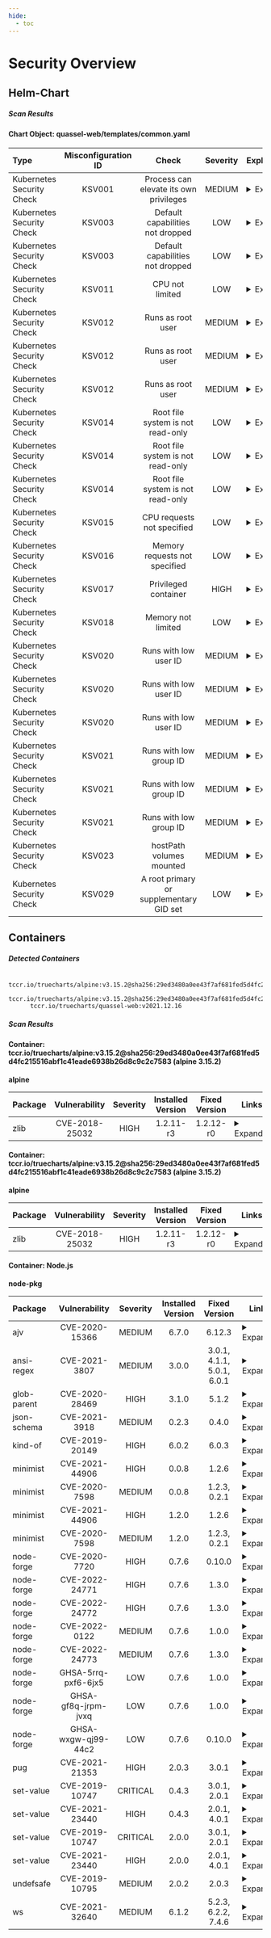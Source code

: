 ```yaml
---
hide:
  - toc
---
```


# Security Overview

<link href="https://truecharts.org/_static/trivy.css" type="text/css" rel="stylesheet" />

## Helm-Chart

##### Scan Results

#### Chart Object: quassel-web/templates/common.yaml
    

      
| Type         |    Misconfiguration ID   |   Check  |  Severity |                   Explaination                   | Links  |
|:----------------|:------------------:|:-----------:|:------------------:|-----------------------------------------|-----------------------------------------|
| Kubernetes Security Check         |    KSV001   |   Process can elevate its own privileges  |  MEDIUM | <details><summary>Expand...</summary> A program inside the container can elevate its own privileges and run as root, which might give the program control over the container and node. <br> <hr> <br> Container &#39;hostpatch&#39; of Deployment &#39;RELEASE-NAME-quassel-web&#39; should set &#39;securityContext.allowPrivilegeEscalation&#39; to false </details>| <details><summary>Expand...</summary><a href="https://kubernetes.io/docs/concepts/security/pod-security-standards/#restricted">https://kubernetes.io/docs/concepts/security/pod-security-standards/#restricted</a><br><a href="https://avd.aquasec.com/appshield/ksv001">https://avd.aquasec.com/appshield/ksv001</a><br></details>  |
| Kubernetes Security Check         |    KSV003   |   Default capabilities not dropped  |  LOW | <details><summary>Expand...</summary> The container should drop all default capabilities and add only those that are needed for its execution. <br> <hr> <br> Container &#39;RELEASE-NAME-quassel-web&#39; of Deployment &#39;RELEASE-NAME-quassel-web&#39; should add &#39;ALL&#39; to &#39;securityContext.capabilities.drop&#39; </details>| <details><summary>Expand...</summary><a href="https://kubesec.io/basics/containers-securitycontext-capabilities-drop-index-all/">https://kubesec.io/basics/containers-securitycontext-capabilities-drop-index-all/</a><br><a href="https://avd.aquasec.com/appshield/ksv003">https://avd.aquasec.com/appshield/ksv003</a><br></details>  |
| Kubernetes Security Check         |    KSV003   |   Default capabilities not dropped  |  LOW | <details><summary>Expand...</summary> The container should drop all default capabilities and add only those that are needed for its execution. <br> <hr> <br> Container &#39;hostpatch&#39; of Deployment &#39;RELEASE-NAME-quassel-web&#39; should add &#39;ALL&#39; to &#39;securityContext.capabilities.drop&#39; </details>| <details><summary>Expand...</summary><a href="https://kubesec.io/basics/containers-securitycontext-capabilities-drop-index-all/">https://kubesec.io/basics/containers-securitycontext-capabilities-drop-index-all/</a><br><a href="https://avd.aquasec.com/appshield/ksv003">https://avd.aquasec.com/appshield/ksv003</a><br></details>  |
| Kubernetes Security Check         |    KSV011   |   CPU not limited  |  LOW | <details><summary>Expand...</summary> Enforcing CPU limits prevents DoS via resource exhaustion. <br> <hr> <br> Container &#39;hostpatch&#39; of Deployment &#39;RELEASE-NAME-quassel-web&#39; should set &#39;resources.limits.cpu&#39; </details>| <details><summary>Expand...</summary><a href="https://cloud.google.com/blog/products/containers-kubernetes/kubernetes-best-practices-resource-requests-and-limits">https://cloud.google.com/blog/products/containers-kubernetes/kubernetes-best-practices-resource-requests-and-limits</a><br><a href="https://avd.aquasec.com/appshield/ksv011">https://avd.aquasec.com/appshield/ksv011</a><br></details>  |
| Kubernetes Security Check         |    KSV012   |   Runs as root user  |  MEDIUM | <details><summary>Expand...</summary> &#39;runAsNonRoot&#39; forces the running image to run as a non-root user to ensure least privileges. <br> <hr> <br> Container &#39;RELEASE-NAME-quassel-web&#39; of Deployment &#39;RELEASE-NAME-quassel-web&#39; should set &#39;securityContext.runAsNonRoot&#39; to true </details>| <details><summary>Expand...</summary><a href="https://kubernetes.io/docs/concepts/security/pod-security-standards/#restricted">https://kubernetes.io/docs/concepts/security/pod-security-standards/#restricted</a><br><a href="https://avd.aquasec.com/appshield/ksv012">https://avd.aquasec.com/appshield/ksv012</a><br></details>  |
| Kubernetes Security Check         |    KSV012   |   Runs as root user  |  MEDIUM | <details><summary>Expand...</summary> &#39;runAsNonRoot&#39; forces the running image to run as a non-root user to ensure least privileges. <br> <hr> <br> Container &#39;autopermissions&#39; of Deployment &#39;RELEASE-NAME-quassel-web&#39; should set &#39;securityContext.runAsNonRoot&#39; to true </details>| <details><summary>Expand...</summary><a href="https://kubernetes.io/docs/concepts/security/pod-security-standards/#restricted">https://kubernetes.io/docs/concepts/security/pod-security-standards/#restricted</a><br><a href="https://avd.aquasec.com/appshield/ksv012">https://avd.aquasec.com/appshield/ksv012</a><br></details>  |
| Kubernetes Security Check         |    KSV012   |   Runs as root user  |  MEDIUM | <details><summary>Expand...</summary> &#39;runAsNonRoot&#39; forces the running image to run as a non-root user to ensure least privileges. <br> <hr> <br> Container &#39;hostpatch&#39; of Deployment &#39;RELEASE-NAME-quassel-web&#39; should set &#39;securityContext.runAsNonRoot&#39; to true </details>| <details><summary>Expand...</summary><a href="https://kubernetes.io/docs/concepts/security/pod-security-standards/#restricted">https://kubernetes.io/docs/concepts/security/pod-security-standards/#restricted</a><br><a href="https://avd.aquasec.com/appshield/ksv012">https://avd.aquasec.com/appshield/ksv012</a><br></details>  |
| Kubernetes Security Check         |    KSV014   |   Root file system is not read-only  |  LOW | <details><summary>Expand...</summary> An immutable root file system prevents applications from writing to their local disk. This can limit intrusions, as attackers will not be able to tamper with the file system or write foreign executables to disk. <br> <hr> <br> Container &#39;RELEASE-NAME-quassel-web&#39; of Deployment &#39;RELEASE-NAME-quassel-web&#39; should set &#39;securityContext.readOnlyRootFilesystem&#39; to true </details>| <details><summary>Expand...</summary><a href="https://kubesec.io/basics/containers-securitycontext-readonlyrootfilesystem-true/">https://kubesec.io/basics/containers-securitycontext-readonlyrootfilesystem-true/</a><br><a href="https://avd.aquasec.com/appshield/ksv014">https://avd.aquasec.com/appshield/ksv014</a><br></details>  |
| Kubernetes Security Check         |    KSV014   |   Root file system is not read-only  |  LOW | <details><summary>Expand...</summary> An immutable root file system prevents applications from writing to their local disk. This can limit intrusions, as attackers will not be able to tamper with the file system or write foreign executables to disk. <br> <hr> <br> Container &#39;autopermissions&#39; of Deployment &#39;RELEASE-NAME-quassel-web&#39; should set &#39;securityContext.readOnlyRootFilesystem&#39; to true </details>| <details><summary>Expand...</summary><a href="https://kubesec.io/basics/containers-securitycontext-readonlyrootfilesystem-true/">https://kubesec.io/basics/containers-securitycontext-readonlyrootfilesystem-true/</a><br><a href="https://avd.aquasec.com/appshield/ksv014">https://avd.aquasec.com/appshield/ksv014</a><br></details>  |
| Kubernetes Security Check         |    KSV014   |   Root file system is not read-only  |  LOW | <details><summary>Expand...</summary> An immutable root file system prevents applications from writing to their local disk. This can limit intrusions, as attackers will not be able to tamper with the file system or write foreign executables to disk. <br> <hr> <br> Container &#39;hostpatch&#39; of Deployment &#39;RELEASE-NAME-quassel-web&#39; should set &#39;securityContext.readOnlyRootFilesystem&#39; to true </details>| <details><summary>Expand...</summary><a href="https://kubesec.io/basics/containers-securitycontext-readonlyrootfilesystem-true/">https://kubesec.io/basics/containers-securitycontext-readonlyrootfilesystem-true/</a><br><a href="https://avd.aquasec.com/appshield/ksv014">https://avd.aquasec.com/appshield/ksv014</a><br></details>  |
| Kubernetes Security Check         |    KSV015   |   CPU requests not specified  |  LOW | <details><summary>Expand...</summary> When containers have resource requests specified, the scheduler can make better decisions about which nodes to place pods on, and how to deal with resource contention. <br> <hr> <br> Container &#39;hostpatch&#39; of Deployment &#39;RELEASE-NAME-quassel-web&#39; should set &#39;resources.requests.cpu&#39; </details>| <details><summary>Expand...</summary><a href="https://cloud.google.com/blog/products/containers-kubernetes/kubernetes-best-practices-resource-requests-and-limits">https://cloud.google.com/blog/products/containers-kubernetes/kubernetes-best-practices-resource-requests-and-limits</a><br><a href="https://avd.aquasec.com/appshield/ksv015">https://avd.aquasec.com/appshield/ksv015</a><br></details>  |
| Kubernetes Security Check         |    KSV016   |   Memory requests not specified  |  LOW | <details><summary>Expand...</summary> When containers have memory requests specified, the scheduler can make better decisions about which nodes to place pods on, and how to deal with resource contention. <br> <hr> <br> Container &#39;hostpatch&#39; of Deployment &#39;RELEASE-NAME-quassel-web&#39; should set &#39;resources.requests.memory&#39; </details>| <details><summary>Expand...</summary><a href="https://kubesec.io/basics/containers-resources-limits-memory/">https://kubesec.io/basics/containers-resources-limits-memory/</a><br><a href="https://avd.aquasec.com/appshield/ksv016">https://avd.aquasec.com/appshield/ksv016</a><br></details>  |
| Kubernetes Security Check         |    KSV017   |   Privileged container  |  HIGH | <details><summary>Expand...</summary> Privileged containers share namespaces with the host system and do not offer any security. They should be used exclusively for system containers that require high privileges. <br> <hr> <br> Container &#39;hostpatch&#39; of Deployment &#39;RELEASE-NAME-quassel-web&#39; should set &#39;securityContext.privileged&#39; to false </details>| <details><summary>Expand...</summary><a href="https://kubernetes.io/docs/concepts/security/pod-security-standards/#baseline">https://kubernetes.io/docs/concepts/security/pod-security-standards/#baseline</a><br><a href="https://avd.aquasec.com/appshield/ksv017">https://avd.aquasec.com/appshield/ksv017</a><br></details>  |
| Kubernetes Security Check         |    KSV018   |   Memory not limited  |  LOW | <details><summary>Expand...</summary> Enforcing memory limits prevents DoS via resource exhaustion. <br> <hr> <br> Container &#39;hostpatch&#39; of Deployment &#39;RELEASE-NAME-quassel-web&#39; should set &#39;resources.limits.memory&#39; </details>| <details><summary>Expand...</summary><a href="https://kubesec.io/basics/containers-resources-limits-memory/">https://kubesec.io/basics/containers-resources-limits-memory/</a><br><a href="https://avd.aquasec.com/appshield/ksv018">https://avd.aquasec.com/appshield/ksv018</a><br></details>  |
| Kubernetes Security Check         |    KSV020   |   Runs with low user ID  |  MEDIUM | <details><summary>Expand...</summary> Force the container to run with user ID &gt; 10000 to avoid conflicts with the host’s user table. <br> <hr> <br> Container &#39;RELEASE-NAME-quassel-web&#39; of Deployment &#39;RELEASE-NAME-quassel-web&#39; should set &#39;securityContext.runAsUser&#39; &gt; 10000 </details>| <details><summary>Expand...</summary><a href="https://kubesec.io/basics/containers-securitycontext-runasuser/">https://kubesec.io/basics/containers-securitycontext-runasuser/</a><br><a href="https://avd.aquasec.com/appshield/ksv020">https://avd.aquasec.com/appshield/ksv020</a><br></details>  |
| Kubernetes Security Check         |    KSV020   |   Runs with low user ID  |  MEDIUM | <details><summary>Expand...</summary> Force the container to run with user ID &gt; 10000 to avoid conflicts with the host’s user table. <br> <hr> <br> Container &#39;autopermissions&#39; of Deployment &#39;RELEASE-NAME-quassel-web&#39; should set &#39;securityContext.runAsUser&#39; &gt; 10000 </details>| <details><summary>Expand...</summary><a href="https://kubesec.io/basics/containers-securitycontext-runasuser/">https://kubesec.io/basics/containers-securitycontext-runasuser/</a><br><a href="https://avd.aquasec.com/appshield/ksv020">https://avd.aquasec.com/appshield/ksv020</a><br></details>  |
| Kubernetes Security Check         |    KSV020   |   Runs with low user ID  |  MEDIUM | <details><summary>Expand...</summary> Force the container to run with user ID &gt; 10000 to avoid conflicts with the host’s user table. <br> <hr> <br> Container &#39;hostpatch&#39; of Deployment &#39;RELEASE-NAME-quassel-web&#39; should set &#39;securityContext.runAsUser&#39; &gt; 10000 </details>| <details><summary>Expand...</summary><a href="https://kubesec.io/basics/containers-securitycontext-runasuser/">https://kubesec.io/basics/containers-securitycontext-runasuser/</a><br><a href="https://avd.aquasec.com/appshield/ksv020">https://avd.aquasec.com/appshield/ksv020</a><br></details>  |
| Kubernetes Security Check         |    KSV021   |   Runs with low group ID  |  MEDIUM | <details><summary>Expand...</summary> Force the container to run with group ID &gt; 10000 to avoid conflicts with the host’s user table. <br> <hr> <br> Container &#39;RELEASE-NAME-quassel-web&#39; of Deployment &#39;RELEASE-NAME-quassel-web&#39; should set &#39;securityContext.runAsGroup&#39; &gt; 10000 </details>| <details><summary>Expand...</summary><a href="https://kubesec.io/basics/containers-securitycontext-runasuser/">https://kubesec.io/basics/containers-securitycontext-runasuser/</a><br><a href="https://avd.aquasec.com/appshield/ksv021">https://avd.aquasec.com/appshield/ksv021</a><br></details>  |
| Kubernetes Security Check         |    KSV021   |   Runs with low group ID  |  MEDIUM | <details><summary>Expand...</summary> Force the container to run with group ID &gt; 10000 to avoid conflicts with the host’s user table. <br> <hr> <br> Container &#39;autopermissions&#39; of Deployment &#39;RELEASE-NAME-quassel-web&#39; should set &#39;securityContext.runAsGroup&#39; &gt; 10000 </details>| <details><summary>Expand...</summary><a href="https://kubesec.io/basics/containers-securitycontext-runasuser/">https://kubesec.io/basics/containers-securitycontext-runasuser/</a><br><a href="https://avd.aquasec.com/appshield/ksv021">https://avd.aquasec.com/appshield/ksv021</a><br></details>  |
| Kubernetes Security Check         |    KSV021   |   Runs with low group ID  |  MEDIUM | <details><summary>Expand...</summary> Force the container to run with group ID &gt; 10000 to avoid conflicts with the host’s user table. <br> <hr> <br> Container &#39;hostpatch&#39; of Deployment &#39;RELEASE-NAME-quassel-web&#39; should set &#39;securityContext.runAsGroup&#39; &gt; 10000 </details>| <details><summary>Expand...</summary><a href="https://kubesec.io/basics/containers-securitycontext-runasuser/">https://kubesec.io/basics/containers-securitycontext-runasuser/</a><br><a href="https://avd.aquasec.com/appshield/ksv021">https://avd.aquasec.com/appshield/ksv021</a><br></details>  |
| Kubernetes Security Check         |    KSV023   |   hostPath volumes mounted  |  MEDIUM | <details><summary>Expand...</summary> HostPath volumes must be forbidden. <br> <hr> <br> Deployment &#39;RELEASE-NAME-quassel-web&#39; should not set &#39;spec.template.volumes.hostPath&#39; </details>| <details><summary>Expand...</summary><a href="https://kubernetes.io/docs/concepts/security/pod-security-standards/#baseline">https://kubernetes.io/docs/concepts/security/pod-security-standards/#baseline</a><br><a href="https://avd.aquasec.com/appshield/ksv023">https://avd.aquasec.com/appshield/ksv023</a><br></details>  |
| Kubernetes Security Check         |    KSV029   |   A root primary or supplementary GID set  |  LOW | <details><summary>Expand...</summary> Containers should be forbidden from running with a root primary or supplementary GID. <br> <hr> <br> Deployment &#39;RELEASE-NAME-quassel-web&#39; should set &#39;spec.securityContext.runAsGroup&#39;, &#39;spec.securityContext.supplementalGroups[*]&#39; and &#39;spec.securityContext.fsGroup&#39; to integer greater than 0 </details>| <details><summary>Expand...</summary><a href="https://kubernetes.io/docs/concepts/security/pod-security-standards/#restricted">https://kubernetes.io/docs/concepts/security/pod-security-standards/#restricted</a><br><a href="https://avd.aquasec.com/appshield/ksv029">https://avd.aquasec.com/appshield/ksv029</a><br></details>  |

## Containers

##### Detected Containers

          tccr.io/truecharts/alpine:v3.15.2@sha256:29ed3480a0ee43f7af681fed5d4fc215516abf1c41eade6938b26d8c9c2c7583
          tccr.io/truecharts/alpine:v3.15.2@sha256:29ed3480a0ee43f7af681fed5d4fc215516abf1c41eade6938b26d8c9c2c7583
          tccr.io/truecharts/quassel-web:v2021.12.16

##### Scan Results


#### Container: tccr.io/truecharts/alpine:v3.15.2@sha256:29ed3480a0ee43f7af681fed5d4fc215516abf1c41eade6938b26d8c9c2c7583 (alpine 3.15.2)
    

**alpine**

      
| Package         |    Vulnerability   |   Severity  |  Installed Version | Fixed Version |                   Links                   |
|:----------------|:------------------:|:-----------:|:------------------:|:-------------:|-----------------------------------------|
| zlib         |    CVE-2018-25032   |   HIGH  |  1.2.11-r3 | 1.2.12-r0 | <details><summary>Expand...</summary><a href="http://www.openwall.com/lists/oss-security/2022/03/25/2">http://www.openwall.com/lists/oss-security/2022/03/25/2</a><br><a href="http://www.openwall.com/lists/oss-security/2022/03/26/1">http://www.openwall.com/lists/oss-security/2022/03/26/1</a><br><a href="https://access.redhat.com/security/cve/CVE-2018-25032">https://access.redhat.com/security/cve/CVE-2018-25032</a><br><a href="https://cve.mitre.org/cgi-bin/cvename.cgi?name=CVE-2018-25032">https://cve.mitre.org/cgi-bin/cvename.cgi?name=CVE-2018-25032</a><br><a href="https://github.com/madler/zlib/commit/5c44459c3b28a9bd3283aaceab7c615f8020c531">https://github.com/madler/zlib/commit/5c44459c3b28a9bd3283aaceab7c615f8020c531</a><br><a href="https://github.com/madler/zlib/compare/v1.2.11...v1.2.12">https://github.com/madler/zlib/compare/v1.2.11...v1.2.12</a><br><a href="https://github.com/madler/zlib/issues/605">https://github.com/madler/zlib/issues/605</a><br><a href="https://ubuntu.com/security/notices/USN-5355-1">https://ubuntu.com/security/notices/USN-5355-1</a><br><a href="https://ubuntu.com/security/notices/USN-5355-2">https://ubuntu.com/security/notices/USN-5355-2</a><br><a href="https://www.openwall.com/lists/oss-security/2022/03/24/1">https://www.openwall.com/lists/oss-security/2022/03/24/1</a><br><a href="https://www.openwall.com/lists/oss-security/2022/03/28/1">https://www.openwall.com/lists/oss-security/2022/03/28/1</a><br><a href="https://www.openwall.com/lists/oss-security/2022/03/28/3">https://www.openwall.com/lists/oss-security/2022/03/28/3</a><br></details>  |


#### Container: tccr.io/truecharts/alpine:v3.15.2@sha256:29ed3480a0ee43f7af681fed5d4fc215516abf1c41eade6938b26d8c9c2c7583 (alpine 3.15.2)
    

**alpine**

      
| Package         |    Vulnerability   |   Severity  |  Installed Version | Fixed Version |                   Links                   |
|:----------------|:------------------:|:-----------:|:------------------:|:-------------:|-----------------------------------------|
| zlib         |    CVE-2018-25032   |   HIGH  |  1.2.11-r3 | 1.2.12-r0 | <details><summary>Expand...</summary><a href="http://www.openwall.com/lists/oss-security/2022/03/25/2">http://www.openwall.com/lists/oss-security/2022/03/25/2</a><br><a href="http://www.openwall.com/lists/oss-security/2022/03/26/1">http://www.openwall.com/lists/oss-security/2022/03/26/1</a><br><a href="https://access.redhat.com/security/cve/CVE-2018-25032">https://access.redhat.com/security/cve/CVE-2018-25032</a><br><a href="https://cve.mitre.org/cgi-bin/cvename.cgi?name=CVE-2018-25032">https://cve.mitre.org/cgi-bin/cvename.cgi?name=CVE-2018-25032</a><br><a href="https://github.com/madler/zlib/commit/5c44459c3b28a9bd3283aaceab7c615f8020c531">https://github.com/madler/zlib/commit/5c44459c3b28a9bd3283aaceab7c615f8020c531</a><br><a href="https://github.com/madler/zlib/compare/v1.2.11...v1.2.12">https://github.com/madler/zlib/compare/v1.2.11...v1.2.12</a><br><a href="https://github.com/madler/zlib/issues/605">https://github.com/madler/zlib/issues/605</a><br><a href="https://ubuntu.com/security/notices/USN-5355-1">https://ubuntu.com/security/notices/USN-5355-1</a><br><a href="https://ubuntu.com/security/notices/USN-5355-2">https://ubuntu.com/security/notices/USN-5355-2</a><br><a href="https://www.openwall.com/lists/oss-security/2022/03/24/1">https://www.openwall.com/lists/oss-security/2022/03/24/1</a><br><a href="https://www.openwall.com/lists/oss-security/2022/03/28/1">https://www.openwall.com/lists/oss-security/2022/03/28/1</a><br><a href="https://www.openwall.com/lists/oss-security/2022/03/28/3">https://www.openwall.com/lists/oss-security/2022/03/28/3</a><br></details>  |


#### Container: Node.js
    

**node-pkg**

      
| Package         |    Vulnerability   |   Severity  |  Installed Version | Fixed Version |                   Links                   |
|:----------------|:------------------:|:-----------:|:------------------:|:-------------:|-----------------------------------------|
| ajv         |    CVE-2020-15366   |   MEDIUM  |  6.7.0 | 6.12.3 | <details><summary>Expand...</summary><a href="https://access.redhat.com/security/cve/CVE-2020-15366">https://access.redhat.com/security/cve/CVE-2020-15366</a><br><a href="https://github.com/advisories/GHSA-v88g-cgmw-v5xw">https://github.com/advisories/GHSA-v88g-cgmw-v5xw</a><br><a href="https://github.com/ajv-validator/ajv/commit/65b2f7d76b190ac63a0d4e9154c712d7aa37049f">https://github.com/ajv-validator/ajv/commit/65b2f7d76b190ac63a0d4e9154c712d7aa37049f</a><br><a href="https://github.com/ajv-validator/ajv/releases/tag/v6.12.3">https://github.com/ajv-validator/ajv/releases/tag/v6.12.3</a><br><a href="https://github.com/ajv-validator/ajv/tags">https://github.com/ajv-validator/ajv/tags</a><br><a href="https://hackerone.com/bugs?subject=user&amp;report_id=894259">https://hackerone.com/bugs?subject=user&amp;report_id=894259</a><br><a href="https://linux.oracle.com/cve/CVE-2020-15366.html">https://linux.oracle.com/cve/CVE-2020-15366.html</a><br><a href="https://linux.oracle.com/errata/ELSA-2021-0551.html">https://linux.oracle.com/errata/ELSA-2021-0551.html</a><br><a href="https://nvd.nist.gov/vuln/detail/CVE-2020-15366">https://nvd.nist.gov/vuln/detail/CVE-2020-15366</a><br><a href="https://snyk.io/vuln/SNYK-JS-AJV-584908">https://snyk.io/vuln/SNYK-JS-AJV-584908</a><br></details>  |
| ansi-regex         |    CVE-2021-3807   |   MEDIUM  |  3.0.0 | 3.0.1, 4.1.1, 5.0.1, 6.0.1 | <details><summary>Expand...</summary><a href="https://access.redhat.com/security/cve/CVE-2021-3807">https://access.redhat.com/security/cve/CVE-2021-3807</a><br><a href="https://app.snyk.io/vuln/SNYK-JS-ANSIREGEX-1583908">https://app.snyk.io/vuln/SNYK-JS-ANSIREGEX-1583908</a><br><a href="https://github.com/advisories/GHSA-93q8-gq69-wqmw">https://github.com/advisories/GHSA-93q8-gq69-wqmw</a><br><a href="https://github.com/chalk/ansi-regex/commit/8d1d7cdb586269882c4bdc1b7325d0c58c8f76f9">https://github.com/chalk/ansi-regex/commit/8d1d7cdb586269882c4bdc1b7325d0c58c8f76f9</a><br><a href="https://github.com/chalk/ansi-regex/issues/38#issuecomment-924086311">https://github.com/chalk/ansi-regex/issues/38#issuecomment-924086311</a><br><a href="https://github.com/chalk/ansi-regex/issues/38#issuecomment-925924774">https://github.com/chalk/ansi-regex/issues/38#issuecomment-925924774</a><br><a href="https://github.com/chalk/ansi-regex/releases/tag/v6.0.1">https://github.com/chalk/ansi-regex/releases/tag/v6.0.1</a><br><a href="https://huntr.dev/bounties/5b3cf33b-ede0-4398-9974-800876dfd994">https://huntr.dev/bounties/5b3cf33b-ede0-4398-9974-800876dfd994</a><br><a href="https://linux.oracle.com/cve/CVE-2021-3807.html">https://linux.oracle.com/cve/CVE-2021-3807.html</a><br><a href="https://linux.oracle.com/errata/ELSA-2022-0350.html">https://linux.oracle.com/errata/ELSA-2022-0350.html</a><br><a href="https://nvd.nist.gov/vuln/detail/CVE-2021-3807">https://nvd.nist.gov/vuln/detail/CVE-2021-3807</a><br></details>  |
| glob-parent         |    CVE-2020-28469   |   HIGH  |  3.1.0 | 5.1.2 | <details><summary>Expand...</summary><a href="https://access.redhat.com/security/cve/CVE-2020-28469">https://access.redhat.com/security/cve/CVE-2020-28469</a><br><a href="https://github.com/advisories/GHSA-ww39-953v-wcq6">https://github.com/advisories/GHSA-ww39-953v-wcq6</a><br><a href="https://github.com/gulpjs/glob-parent/blob/6ce8d11f2f1ed8e80a9526b1dc8cf3aa71f43474/index.js%23L9">https://github.com/gulpjs/glob-parent/blob/6ce8d11f2f1ed8e80a9526b1dc8cf3aa71f43474/index.js%23L9</a><br><a href="https://github.com/gulpjs/glob-parent/pull/36">https://github.com/gulpjs/glob-parent/pull/36</a><br><a href="https://github.com/gulpjs/glob-parent/releases/tag/v5.1.2">https://github.com/gulpjs/glob-parent/releases/tag/v5.1.2</a><br><a href="https://linux.oracle.com/cve/CVE-2020-28469.html">https://linux.oracle.com/cve/CVE-2020-28469.html</a><br><a href="https://linux.oracle.com/errata/ELSA-2022-0350.html">https://linux.oracle.com/errata/ELSA-2022-0350.html</a><br><a href="https://nvd.nist.gov/vuln/detail/CVE-2020-28469">https://nvd.nist.gov/vuln/detail/CVE-2020-28469</a><br><a href="https://snyk.io/vuln/SNYK-JAVA-ORGWEBJARSBOWERGITHUBES128-1059093">https://snyk.io/vuln/SNYK-JAVA-ORGWEBJARSBOWERGITHUBES128-1059093</a><br><a href="https://snyk.io/vuln/SNYK-JAVA-ORGWEBJARSNPM-1059092">https://snyk.io/vuln/SNYK-JAVA-ORGWEBJARSNPM-1059092</a><br><a href="https://snyk.io/vuln/SNYK-JS-GLOBPARENT-1016905">https://snyk.io/vuln/SNYK-JS-GLOBPARENT-1016905</a><br><a href="https://www.oracle.com/security-alerts/cpujan2022.html">https://www.oracle.com/security-alerts/cpujan2022.html</a><br></details>  |
| json-schema         |    CVE-2021-3918   |   MEDIUM  |  0.2.3 | 0.4.0 | <details><summary>Expand...</summary><a href="https://access.redhat.com/security/cve/CVE-2021-3918">https://access.redhat.com/security/cve/CVE-2021-3918</a><br><a href="https://github.com/advisories/GHSA-896r-f27r-55mw">https://github.com/advisories/GHSA-896r-f27r-55mw</a><br><a href="https://github.com/kriszyp/json-schema/commit/22f146111f541d9737e832823699ad3528ca7741">https://github.com/kriszyp/json-schema/commit/22f146111f541d9737e832823699ad3528ca7741</a><br><a href="https://github.com/kriszyp/json-schema/commit/b62f1da1ff5442f23443d6be6a92d00e65cba93a">https://github.com/kriszyp/json-schema/commit/b62f1da1ff5442f23443d6be6a92d00e65cba93a</a><br><a href="https://github.com/kriszyp/json-schema/commit/f6f6a3b02d667aa4ba2d5d50cc19208c4462abfa">https://github.com/kriszyp/json-schema/commit/f6f6a3b02d667aa4ba2d5d50cc19208c4462abfa</a><br><a href="https://huntr.dev/bounties/bb6ccd63-f505-4e3a-b55f-cd2662c261a9">https://huntr.dev/bounties/bb6ccd63-f505-4e3a-b55f-cd2662c261a9</a><br><a href="https://linux.oracle.com/cve/CVE-2021-3918.html">https://linux.oracle.com/cve/CVE-2021-3918.html</a><br><a href="https://linux.oracle.com/errata/ELSA-2022-0350.html">https://linux.oracle.com/errata/ELSA-2022-0350.html</a><br><a href="https://nvd.nist.gov/vuln/detail/CVE-2021-3918">https://nvd.nist.gov/vuln/detail/CVE-2021-3918</a><br></details>  |
| kind-of         |    CVE-2019-20149   |   HIGH  |  6.0.2 | 6.0.3 | <details><summary>Expand...</summary><a href="https://access.redhat.com/security/cve/CVE-2019-20149">https://access.redhat.com/security/cve/CVE-2019-20149</a><br><a href="https://github.com/advisories/GHSA-6c8f-qphg-qjgp">https://github.com/advisories/GHSA-6c8f-qphg-qjgp</a><br><a href="https://github.com/jonschlinkert/kind-of/commit/1df992ce6d5a1292048e5fe9c52c5382f941ee0b">https://github.com/jonschlinkert/kind-of/commit/1df992ce6d5a1292048e5fe9c52c5382f941ee0b</a><br><a href="https://github.com/jonschlinkert/kind-of/issues/30">https://github.com/jonschlinkert/kind-of/issues/30</a><br><a href="https://github.com/jonschlinkert/kind-of/pull/31">https://github.com/jonschlinkert/kind-of/pull/31</a><br><a href="https://nvd.nist.gov/vuln/detail/CVE-2019-20149">https://nvd.nist.gov/vuln/detail/CVE-2019-20149</a><br><a href="https://snyk.io/vuln/SNYK-JS-KINDOF-537849">https://snyk.io/vuln/SNYK-JS-KINDOF-537849</a><br><a href="https://www.npmjs.com/advisories/1490">https://www.npmjs.com/advisories/1490</a><br></details>  |
| minimist         |    CVE-2021-44906   |   HIGH  |  0.0.8 | 1.2.6 | <details><summary>Expand...</summary><a href="https://access.redhat.com/security/cve/CVE-2021-44906">https://access.redhat.com/security/cve/CVE-2021-44906</a><br><a href="https://github.com/Marynk/JavaScript-vulnerability-detection/blob/main/minimist%20PoC.zip">https://github.com/Marynk/JavaScript-vulnerability-detection/blob/main/minimist%20PoC.zip</a><br><a href="https://github.com/advisories/GHSA-xvch-5gv4-984h">https://github.com/advisories/GHSA-xvch-5gv4-984h</a><br><a href="https://github.com/substack/minimist/blob/master/index.js#L69">https://github.com/substack/minimist/blob/master/index.js#L69</a><br><a href="https://github.com/substack/minimist/issues/164">https://github.com/substack/minimist/issues/164</a><br><a href="https://nvd.nist.gov/vuln/detail/CVE-2021-44906">https://nvd.nist.gov/vuln/detail/CVE-2021-44906</a><br><a href="https://security.snyk.io/vuln/SNYK-JS-MINIMIST-559764">https://security.snyk.io/vuln/SNYK-JS-MINIMIST-559764</a><br><a href="https://snyk.io/vuln/SNYK-JS-MINIMIST-559764">https://snyk.io/vuln/SNYK-JS-MINIMIST-559764</a><br><a href="https://stackoverflow.com/questions/8588563/adding-custom-properties-to-a-function/20278068#20278068">https://stackoverflow.com/questions/8588563/adding-custom-properties-to-a-function/20278068#20278068</a><br></details>  |
| minimist         |    CVE-2020-7598   |   MEDIUM  |  0.0.8 | 1.2.3, 0.2.1 | <details><summary>Expand...</summary><a href="http://lists.opensuse.org/opensuse-security-announce/2020-06/msg00024.html">http://lists.opensuse.org/opensuse-security-announce/2020-06/msg00024.html</a><br><a href="https://access.redhat.com/security/cve/CVE-2020-7598">https://access.redhat.com/security/cve/CVE-2020-7598</a><br><a href="https://github.com/advisories/GHSA-vh95-rmgr-6w4m">https://github.com/advisories/GHSA-vh95-rmgr-6w4m</a><br><a href="https://github.com/substack/minimist/commit/38a4d1caead72ef99e824bb420a2528eec03d9ab">https://github.com/substack/minimist/commit/38a4d1caead72ef99e824bb420a2528eec03d9ab</a><br><a href="https://github.com/substack/minimist/commit/4cf1354839cb972e38496d35e12f806eea92c11f#diff-a1e0ee62c91705696ddb71aa30ad4f95">https://github.com/substack/minimist/commit/4cf1354839cb972e38496d35e12f806eea92c11f#diff-a1e0ee62c91705696ddb71aa30ad4f95</a><br><a href="https://github.com/substack/minimist/commit/63e7ed05aa4b1889ec2f3b196426db4500cbda94">https://github.com/substack/minimist/commit/63e7ed05aa4b1889ec2f3b196426db4500cbda94</a><br><a href="https://linux.oracle.com/cve/CVE-2020-7598.html">https://linux.oracle.com/cve/CVE-2020-7598.html</a><br><a href="https://linux.oracle.com/errata/ELSA-2020-2852.html">https://linux.oracle.com/errata/ELSA-2020-2852.html</a><br><a href="https://nvd.nist.gov/vuln/detail/CVE-2020-7598">https://nvd.nist.gov/vuln/detail/CVE-2020-7598</a><br><a href="https://snyk.io/vuln/SNYK-JS-MINIMIST-559764">https://snyk.io/vuln/SNYK-JS-MINIMIST-559764</a><br><a href="https://www.npmjs.com/advisories/1179">https://www.npmjs.com/advisories/1179</a><br></details>  |
| minimist         |    CVE-2021-44906   |   HIGH  |  1.2.0 | 1.2.6 | <details><summary>Expand...</summary><a href="https://access.redhat.com/security/cve/CVE-2021-44906">https://access.redhat.com/security/cve/CVE-2021-44906</a><br><a href="https://github.com/Marynk/JavaScript-vulnerability-detection/blob/main/minimist%20PoC.zip">https://github.com/Marynk/JavaScript-vulnerability-detection/blob/main/minimist%20PoC.zip</a><br><a href="https://github.com/advisories/GHSA-xvch-5gv4-984h">https://github.com/advisories/GHSA-xvch-5gv4-984h</a><br><a href="https://github.com/substack/minimist/blob/master/index.js#L69">https://github.com/substack/minimist/blob/master/index.js#L69</a><br><a href="https://github.com/substack/minimist/issues/164">https://github.com/substack/minimist/issues/164</a><br><a href="https://nvd.nist.gov/vuln/detail/CVE-2021-44906">https://nvd.nist.gov/vuln/detail/CVE-2021-44906</a><br><a href="https://security.snyk.io/vuln/SNYK-JS-MINIMIST-559764">https://security.snyk.io/vuln/SNYK-JS-MINIMIST-559764</a><br><a href="https://snyk.io/vuln/SNYK-JS-MINIMIST-559764">https://snyk.io/vuln/SNYK-JS-MINIMIST-559764</a><br><a href="https://stackoverflow.com/questions/8588563/adding-custom-properties-to-a-function/20278068#20278068">https://stackoverflow.com/questions/8588563/adding-custom-properties-to-a-function/20278068#20278068</a><br></details>  |
| minimist         |    CVE-2020-7598   |   MEDIUM  |  1.2.0 | 1.2.3, 0.2.1 | <details><summary>Expand...</summary><a href="http://lists.opensuse.org/opensuse-security-announce/2020-06/msg00024.html">http://lists.opensuse.org/opensuse-security-announce/2020-06/msg00024.html</a><br><a href="https://access.redhat.com/security/cve/CVE-2020-7598">https://access.redhat.com/security/cve/CVE-2020-7598</a><br><a href="https://github.com/advisories/GHSA-vh95-rmgr-6w4m">https://github.com/advisories/GHSA-vh95-rmgr-6w4m</a><br><a href="https://github.com/substack/minimist/commit/38a4d1caead72ef99e824bb420a2528eec03d9ab">https://github.com/substack/minimist/commit/38a4d1caead72ef99e824bb420a2528eec03d9ab</a><br><a href="https://github.com/substack/minimist/commit/4cf1354839cb972e38496d35e12f806eea92c11f#diff-a1e0ee62c91705696ddb71aa30ad4f95">https://github.com/substack/minimist/commit/4cf1354839cb972e38496d35e12f806eea92c11f#diff-a1e0ee62c91705696ddb71aa30ad4f95</a><br><a href="https://github.com/substack/minimist/commit/63e7ed05aa4b1889ec2f3b196426db4500cbda94">https://github.com/substack/minimist/commit/63e7ed05aa4b1889ec2f3b196426db4500cbda94</a><br><a href="https://linux.oracle.com/cve/CVE-2020-7598.html">https://linux.oracle.com/cve/CVE-2020-7598.html</a><br><a href="https://linux.oracle.com/errata/ELSA-2020-2852.html">https://linux.oracle.com/errata/ELSA-2020-2852.html</a><br><a href="https://nvd.nist.gov/vuln/detail/CVE-2020-7598">https://nvd.nist.gov/vuln/detail/CVE-2020-7598</a><br><a href="https://snyk.io/vuln/SNYK-JS-MINIMIST-559764">https://snyk.io/vuln/SNYK-JS-MINIMIST-559764</a><br><a href="https://www.npmjs.com/advisories/1179">https://www.npmjs.com/advisories/1179</a><br></details>  |
| node-forge         |    CVE-2020-7720   |   HIGH  |  0.7.6 | 0.10.0 | <details><summary>Expand...</summary><a href="https://access.redhat.com/security/cve/CVE-2020-7720">https://access.redhat.com/security/cve/CVE-2020-7720</a><br><a href="https://github.com/advisories/GHSA-92xj-mqp7-vmcj">https://github.com/advisories/GHSA-92xj-mqp7-vmcj</a><br><a href="https://github.com/digitalbazaar/forge/blob/master/CHANGELOG.md">https://github.com/digitalbazaar/forge/blob/master/CHANGELOG.md</a><br><a href="https://github.com/digitalbazaar/forge/blob/master/CHANGELOG.md#removed">https://github.com/digitalbazaar/forge/blob/master/CHANGELOG.md#removed</a><br><a href="https://nvd.nist.gov/vuln/detail/CVE-2020-7720">https://nvd.nist.gov/vuln/detail/CVE-2020-7720</a><br><a href="https://snyk.io/vuln/SNYK-JAVA-ORGWEBJARSNPM-609293">https://snyk.io/vuln/SNYK-JAVA-ORGWEBJARSNPM-609293</a><br><a href="https://snyk.io/vuln/SNYK-JS-NODEFORGE-598677">https://snyk.io/vuln/SNYK-JS-NODEFORGE-598677</a><br></details>  |
| node-forge         |    CVE-2022-24771   |   HIGH  |  0.7.6 | 1.3.0 | <details><summary>Expand...</summary><a href="https://access.redhat.com/security/cve/CVE-2022-24771">https://access.redhat.com/security/cve/CVE-2022-24771</a><br><a href="https://github.com/advisories/GHSA-cfm4-qjh2-4765">https://github.com/advisories/GHSA-cfm4-qjh2-4765</a><br><a href="https://github.com/digitalbazaar/forge/commit/3f0b49a0573ef1bb7af7f5673c0cfebf00424df1">https://github.com/digitalbazaar/forge/commit/3f0b49a0573ef1bb7af7f5673c0cfebf00424df1</a><br><a href="https://github.com/digitalbazaar/forge/commit/bb822c02df0b61211836472e29b9790cc541cdb2">https://github.com/digitalbazaar/forge/commit/bb822c02df0b61211836472e29b9790cc541cdb2</a><br><a href="https://github.com/digitalbazaar/forge/security/advisories/GHSA-cfm4-qjh2-4765">https://github.com/digitalbazaar/forge/security/advisories/GHSA-cfm4-qjh2-4765</a><br><a href="https://nvd.nist.gov/vuln/detail/CVE-2022-24771">https://nvd.nist.gov/vuln/detail/CVE-2022-24771</a><br></details>  |
| node-forge         |    CVE-2022-24772   |   HIGH  |  0.7.6 | 1.3.0 | <details><summary>Expand...</summary><a href="https://access.redhat.com/security/cve/CVE-2022-24772">https://access.redhat.com/security/cve/CVE-2022-24772</a><br><a href="https://github.com/advisories/GHSA-x4jg-mjrx-434g">https://github.com/advisories/GHSA-x4jg-mjrx-434g</a><br><a href="https://github.com/digitalbazaar/forge/commit/3f0b49a0573ef1bb7af7f5673c0cfebf00424df1">https://github.com/digitalbazaar/forge/commit/3f0b49a0573ef1bb7af7f5673c0cfebf00424df1</a><br><a href="https://github.com/digitalbazaar/forge/commit/bb822c02df0b61211836472e29b9790cc541cdb2">https://github.com/digitalbazaar/forge/commit/bb822c02df0b61211836472e29b9790cc541cdb2</a><br><a href="https://github.com/digitalbazaar/forge/security/advisories/GHSA-x4jg-mjrx-434g">https://github.com/digitalbazaar/forge/security/advisories/GHSA-x4jg-mjrx-434g</a><br><a href="https://nvd.nist.gov/vuln/detail/CVE-2022-24772">https://nvd.nist.gov/vuln/detail/CVE-2022-24772</a><br></details>  |
| node-forge         |    CVE-2022-0122   |   MEDIUM  |  0.7.6 | 1.0.0 | <details><summary>Expand...</summary><a href="https://github.com/advisories/GHSA-8fr3-hfg3-gpgp">https://github.com/advisories/GHSA-8fr3-hfg3-gpgp</a><br><a href="https://github.com/digitalbazaar/forge/commit/db8016c805371e72b06d8e2edfe0ace0df934a5e">https://github.com/digitalbazaar/forge/commit/db8016c805371e72b06d8e2edfe0ace0df934a5e</a><br><a href="https://huntr.dev/bounties/41852c50-3c6d-4703-8c55-4db27164a4ae">https://huntr.dev/bounties/41852c50-3c6d-4703-8c55-4db27164a4ae</a><br><a href="https://nvd.nist.gov/vuln/detail/CVE-2022-0122">https://nvd.nist.gov/vuln/detail/CVE-2022-0122</a><br></details>  |
| node-forge         |    CVE-2022-24773   |   MEDIUM  |  0.7.6 | 1.3.0 | <details><summary>Expand...</summary><a href="https://access.redhat.com/security/cve/CVE-2022-24773">https://access.redhat.com/security/cve/CVE-2022-24773</a><br><a href="https://github.com/advisories/GHSA-2r2c-g63r-vccr">https://github.com/advisories/GHSA-2r2c-g63r-vccr</a><br><a href="https://github.com/digitalbazaar/forge/commit/3f0b49a0573ef1bb7af7f5673c0cfebf00424df1">https://github.com/digitalbazaar/forge/commit/3f0b49a0573ef1bb7af7f5673c0cfebf00424df1</a><br><a href="https://github.com/digitalbazaar/forge/commit/bb822c02df0b61211836472e29b9790cc541cdb2">https://github.com/digitalbazaar/forge/commit/bb822c02df0b61211836472e29b9790cc541cdb2</a><br><a href="https://github.com/digitalbazaar/forge/security/advisories/GHSA-2r2c-g63r-vccr">https://github.com/digitalbazaar/forge/security/advisories/GHSA-2r2c-g63r-vccr</a><br><a href="https://nvd.nist.gov/vuln/detail/CVE-2022-24773">https://nvd.nist.gov/vuln/detail/CVE-2022-24773</a><br></details>  |
| node-forge         |    GHSA-5rrq-pxf6-6jx5   |   LOW  |  0.7.6 | 1.0.0 | <details><summary>Expand...</summary><a href="https://github.com/advisories/GHSA-5rrq-pxf6-6jx5">https://github.com/advisories/GHSA-5rrq-pxf6-6jx5</a><br><a href="https://github.com/digitalbazaar/forge/security/advisories/GHSA-5rrq-pxf6-6jx5">https://github.com/digitalbazaar/forge/security/advisories/GHSA-5rrq-pxf6-6jx5</a><br></details>  |
| node-forge         |    GHSA-gf8q-jrpm-jvxq   |   LOW  |  0.7.6 | 1.0.0 | <details><summary>Expand...</summary><a href="https://github.com/advisories/GHSA-gf8q-jrpm-jvxq">https://github.com/advisories/GHSA-gf8q-jrpm-jvxq</a><br><a href="https://github.com/digitalbazaar/forge/security/advisories/GHSA-gf8q-jrpm-jvxq">https://github.com/digitalbazaar/forge/security/advisories/GHSA-gf8q-jrpm-jvxq</a><br></details>  |
| node-forge         |    GHSA-wxgw-qj99-44c2   |   LOW  |  0.7.6 | 0.10.0 | <details><summary>Expand...</summary><a href="https://github.com/advisories/GHSA-wxgw-qj99-44c2">https://github.com/advisories/GHSA-wxgw-qj99-44c2</a><br><a href="https://github.com/digitalbazaar/forge/security/advisories/GHSA-wxgw-qj99-44c2">https://github.com/digitalbazaar/forge/security/advisories/GHSA-wxgw-qj99-44c2</a><br></details>  |
| pug         |    CVE-2021-21353   |   HIGH  |  2.0.3 | 3.0.1 | <details><summary>Expand...</summary><a href="https://github.com/advisories/GHSA-p493-635q-r6gr">https://github.com/advisories/GHSA-p493-635q-r6gr</a><br><a href="https://github.com/pugjs/pug/commit/991e78f7c4220b2f8da042877c6f0ef5a4683be0">https://github.com/pugjs/pug/commit/991e78f7c4220b2f8da042877c6f0ef5a4683be0</a><br><a href="https://github.com/pugjs/pug/issues/3312">https://github.com/pugjs/pug/issues/3312</a><br><a href="https://github.com/pugjs/pug/pull/3314">https://github.com/pugjs/pug/pull/3314</a><br><a href="https://github.com/pugjs/pug/releases/tag/pug%403.0.1">https://github.com/pugjs/pug/releases/tag/pug%403.0.1</a><br><a href="https://github.com/pugjs/pug/security/advisories/GHSA-p493-635q-r6gr">https://github.com/pugjs/pug/security/advisories/GHSA-p493-635q-r6gr</a><br><a href="https://nvd.nist.gov/vuln/detail/CVE-2021-21353">https://nvd.nist.gov/vuln/detail/CVE-2021-21353</a><br><a href="https://www.npmjs.com/package/pug">https://www.npmjs.com/package/pug</a><br><a href="https://www.npmjs.com/package/pug-code-gen">https://www.npmjs.com/package/pug-code-gen</a><br></details>  |
| set-value         |    CVE-2019-10747   |   CRITICAL  |  0.4.3 | 3.0.1, 2.0.1 | <details><summary>Expand...</summary><a href="https://access.redhat.com/security/cve/CVE-2019-10747">https://access.redhat.com/security/cve/CVE-2019-10747</a><br><a href="https://github.com/advisories/GHSA-4g88-fppr-53pp">https://github.com/advisories/GHSA-4g88-fppr-53pp</a><br><a href="https://linux.oracle.com/cve/CVE-2019-10747.html">https://linux.oracle.com/cve/CVE-2019-10747.html</a><br><a href="https://linux.oracle.com/errata/ELSA-2021-0549.html">https://linux.oracle.com/errata/ELSA-2021-0549.html</a><br><a href="https://lists.apache.org/thread.html/b46f35559c4a97cf74d2dd7fe5a48f8abf2ff37f879083920af9b292@%3Cdev.drat.apache.org%3E">https://lists.apache.org/thread.html/b46f35559c4a97cf74d2dd7fe5a48f8abf2ff37f879083920af9b292@%3Cdev.drat.apache.org%3E</a><br><a href="https://lists.fedoraproject.org/archives/list/package-announce@lists.fedoraproject.org/message/3EJ36KV6MXQPUYTFCCTDY54E5Y7QP3AV/">https://lists.fedoraproject.org/archives/list/package-announce@lists.fedoraproject.org/message/3EJ36KV6MXQPUYTFCCTDY54E5Y7QP3AV/</a><br><a href="https://lists.fedoraproject.org/archives/list/package-announce@lists.fedoraproject.org/message/E3HNLQZQINMZK6GYB2UTKK4VU7WBV2OT/">https://lists.fedoraproject.org/archives/list/package-announce@lists.fedoraproject.org/message/E3HNLQZQINMZK6GYB2UTKK4VU7WBV2OT/</a><br><a href="https://nvd.nist.gov/vuln/detail/CVE-2019-10747">https://nvd.nist.gov/vuln/detail/CVE-2019-10747</a><br><a href="https://snyk.io/vuln/SNYK-JS-SETVALUE-450213">https://snyk.io/vuln/SNYK-JS-SETVALUE-450213</a><br><a href="https://www.npmjs.com/advisories/1012">https://www.npmjs.com/advisories/1012</a><br></details>  |
| set-value         |    CVE-2021-23440   |   HIGH  |  0.4.3 | 2.0.1, 4.0.1 | <details><summary>Expand...</summary><a href="https://access.redhat.com/security/cve/CVE-2021-23440">https://access.redhat.com/security/cve/CVE-2021-23440</a><br><a href="https://github.com/advisories/GHSA-4jqc-8m5r-9rpr">https://github.com/advisories/GHSA-4jqc-8m5r-9rpr</a><br><a href="https://github.com/jonschlinkert/set-value/commit/7cf8073bb06bf0c15e08475f9f952823b4576452">https://github.com/jonschlinkert/set-value/commit/7cf8073bb06bf0c15e08475f9f952823b4576452</a><br><a href="https://github.com/jonschlinkert/set-value/pull/33">https://github.com/jonschlinkert/set-value/pull/33</a><br><a href="https://nvd.nist.gov/vuln/detail/CVE-2021-23440">https://nvd.nist.gov/vuln/detail/CVE-2021-23440</a><br><a href="https://snyk.io/vuln/SNYK-JAVA-ORGWEBJARSNPM-1584212">https://snyk.io/vuln/SNYK-JAVA-ORGWEBJARSNPM-1584212</a><br><a href="https://snyk.io/vuln/SNYK-JS-SETVALUE-1540541">https://snyk.io/vuln/SNYK-JS-SETVALUE-1540541</a><br><a href="https://www.huntr.dev/bounties/2eae1159-01de-4f82-a177-7478a408c4a2/">https://www.huntr.dev/bounties/2eae1159-01de-4f82-a177-7478a408c4a2/</a><br><a href="https://www.oracle.com/security-alerts/cpujan2022.html">https://www.oracle.com/security-alerts/cpujan2022.html</a><br></details>  |
| set-value         |    CVE-2019-10747   |   CRITICAL  |  2.0.0 | 3.0.1, 2.0.1 | <details><summary>Expand...</summary><a href="https://access.redhat.com/security/cve/CVE-2019-10747">https://access.redhat.com/security/cve/CVE-2019-10747</a><br><a href="https://github.com/advisories/GHSA-4g88-fppr-53pp">https://github.com/advisories/GHSA-4g88-fppr-53pp</a><br><a href="https://linux.oracle.com/cve/CVE-2019-10747.html">https://linux.oracle.com/cve/CVE-2019-10747.html</a><br><a href="https://linux.oracle.com/errata/ELSA-2021-0549.html">https://linux.oracle.com/errata/ELSA-2021-0549.html</a><br><a href="https://lists.apache.org/thread.html/b46f35559c4a97cf74d2dd7fe5a48f8abf2ff37f879083920af9b292@%3Cdev.drat.apache.org%3E">https://lists.apache.org/thread.html/b46f35559c4a97cf74d2dd7fe5a48f8abf2ff37f879083920af9b292@%3Cdev.drat.apache.org%3E</a><br><a href="https://lists.fedoraproject.org/archives/list/package-announce@lists.fedoraproject.org/message/3EJ36KV6MXQPUYTFCCTDY54E5Y7QP3AV/">https://lists.fedoraproject.org/archives/list/package-announce@lists.fedoraproject.org/message/3EJ36KV6MXQPUYTFCCTDY54E5Y7QP3AV/</a><br><a href="https://lists.fedoraproject.org/archives/list/package-announce@lists.fedoraproject.org/message/E3HNLQZQINMZK6GYB2UTKK4VU7WBV2OT/">https://lists.fedoraproject.org/archives/list/package-announce@lists.fedoraproject.org/message/E3HNLQZQINMZK6GYB2UTKK4VU7WBV2OT/</a><br><a href="https://nvd.nist.gov/vuln/detail/CVE-2019-10747">https://nvd.nist.gov/vuln/detail/CVE-2019-10747</a><br><a href="https://snyk.io/vuln/SNYK-JS-SETVALUE-450213">https://snyk.io/vuln/SNYK-JS-SETVALUE-450213</a><br><a href="https://www.npmjs.com/advisories/1012">https://www.npmjs.com/advisories/1012</a><br></details>  |
| set-value         |    CVE-2021-23440   |   HIGH  |  2.0.0 | 2.0.1, 4.0.1 | <details><summary>Expand...</summary><a href="https://access.redhat.com/security/cve/CVE-2021-23440">https://access.redhat.com/security/cve/CVE-2021-23440</a><br><a href="https://github.com/advisories/GHSA-4jqc-8m5r-9rpr">https://github.com/advisories/GHSA-4jqc-8m5r-9rpr</a><br><a href="https://github.com/jonschlinkert/set-value/commit/7cf8073bb06bf0c15e08475f9f952823b4576452">https://github.com/jonschlinkert/set-value/commit/7cf8073bb06bf0c15e08475f9f952823b4576452</a><br><a href="https://github.com/jonschlinkert/set-value/pull/33">https://github.com/jonschlinkert/set-value/pull/33</a><br><a href="https://nvd.nist.gov/vuln/detail/CVE-2021-23440">https://nvd.nist.gov/vuln/detail/CVE-2021-23440</a><br><a href="https://snyk.io/vuln/SNYK-JAVA-ORGWEBJARSNPM-1584212">https://snyk.io/vuln/SNYK-JAVA-ORGWEBJARSNPM-1584212</a><br><a href="https://snyk.io/vuln/SNYK-JS-SETVALUE-1540541">https://snyk.io/vuln/SNYK-JS-SETVALUE-1540541</a><br><a href="https://www.huntr.dev/bounties/2eae1159-01de-4f82-a177-7478a408c4a2/">https://www.huntr.dev/bounties/2eae1159-01de-4f82-a177-7478a408c4a2/</a><br><a href="https://www.oracle.com/security-alerts/cpujan2022.html">https://www.oracle.com/security-alerts/cpujan2022.html</a><br></details>  |
| undefsafe         |    CVE-2019-10795   |   MEDIUM  |  2.0.2 | 2.0.3 | <details><summary>Expand...</summary><a href="https://github.com/advisories/GHSA-332q-7ff2-57h2">https://github.com/advisories/GHSA-332q-7ff2-57h2</a><br><a href="https://github.com/remy/undefsafe/commit/f272681b3a50e2c4cbb6a8533795e1453382c822">https://github.com/remy/undefsafe/commit/f272681b3a50e2c4cbb6a8533795e1453382c822</a><br><a href="https://nvd.nist.gov/vuln/detail/CVE-2019-10795">https://nvd.nist.gov/vuln/detail/CVE-2019-10795</a><br><a href="https://snyk.io/vuln/SNYK-JS-UNDEFSAFE-548940">https://snyk.io/vuln/SNYK-JS-UNDEFSAFE-548940</a><br></details>  |
| ws         |    CVE-2021-32640   |   MEDIUM  |  6.1.2 | 5.2.3, 6.2.2, 7.4.6 | <details><summary>Expand...</summary><a href="https://access.redhat.com/security/cve/CVE-2021-32640">https://access.redhat.com/security/cve/CVE-2021-32640</a><br><a href="https://github.com/advisories/GHSA-6fc8-4gx4-v693">https://github.com/advisories/GHSA-6fc8-4gx4-v693</a><br><a href="https://github.com/websockets/ws/commit/00c425ec77993773d823f018f64a5c44e17023ff">https://github.com/websockets/ws/commit/00c425ec77993773d823f018f64a5c44e17023ff</a><br><a href="https://github.com/websockets/ws/issues/1895">https://github.com/websockets/ws/issues/1895</a><br><a href="https://github.com/websockets/ws/security/advisories/GHSA-6fc8-4gx4-v693">https://github.com/websockets/ws/security/advisories/GHSA-6fc8-4gx4-v693</a><br><a href="https://lists.apache.org/thread.html/rdfa7b6253c4d6271e31566ecd5f30b7ce1b8fb2c89d52b8c4e0f4e30@%3Ccommits.tinkerpop.apache.org%3E">https://lists.apache.org/thread.html/rdfa7b6253c4d6271e31566ecd5f30b7ce1b8fb2c89d52b8c4e0f4e30@%3Ccommits.tinkerpop.apache.org%3E</a><br><a href="https://nvd.nist.gov/vuln/detail/CVE-2021-32640">https://nvd.nist.gov/vuln/detail/CVE-2021-32640</a><br></details>  |


